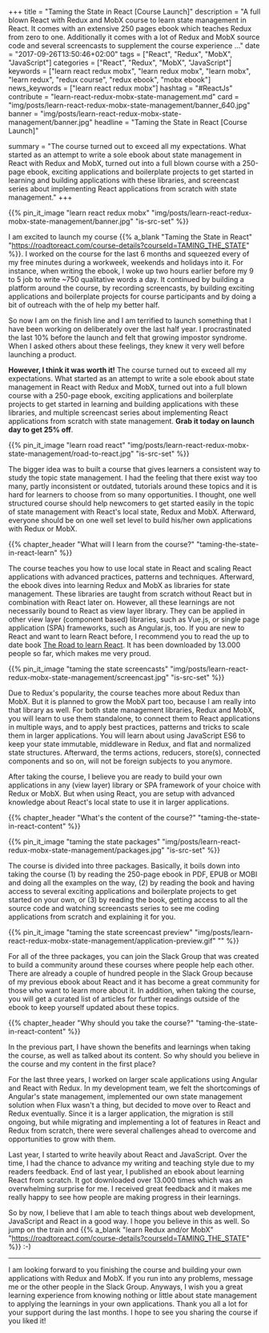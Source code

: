 +++
title = "Taming the State in React [Course Launch]"
description = "A full blown React with Redux and MobX course to learn state management in React. It comes with an extensive 250 pages ebook which teaches Redux from zero to one. Additionally it comes with a lot of Redux and MobX source code and several screencasts to supplement the course experience ..."
date = "2017-09-26T13:50:46+02:00"
tags = ["React", "Redux", "MobX", "JavaScript"]
categories = ["React", "Redux", "MobX", "JavaScript"]
keywords = ["learn react redux mobx", "learn redux mobx", "learn mobx", "learn redux", "redux course", "redux ebook", "mobx ebook"]
news_keywords = ["learn react redux mobx"]
hashtag = "#ReactJs"
contribute = "learn-react-redux-mobx-state-management.md"
card = "img/posts/learn-react-redux-mobx-state-management/banner_640.jpg"
banner = "img/posts/learn-react-redux-mobx-state-management/banner.jpg"
headline = "Taming the State in React [Course Launch]"

summary = "The course turned out to exceed all my expectations. What started as an attempt to write a sole ebook about state management in React with Redux and MobX, turned out into a full blown course with a 250-page ebook, exciting applications and boilerplate projects to get started in learning and building applications with these libraries, and screencast series about implementing React applications from scratch with state management."
+++

{{% pin_it_image "learn react redux mobx" "img/posts/learn-react-redux-mobx-state-management/banner.jpg" "is-src-set" %}}

I am excited to launch my course {{% a_blank "Taming the State in React" "https://roadtoreact.com/course-details?courseId=TAMING_THE_STATE" %}}. I worked on the course for the last 6 months and squeezed every of my free minutes during a workweek, weekends and holidays into it. For instance, when writing the ebook, I woke up two hours earlier before my 9 to 5 job to write ~750 qualitative words a day. It continued by building a platform around the course, by recording screencasts, by building exciting applications and boilerplate projects for course participants and by doing a bit of outreach with the of help my better half.

So now I am on the finish line and I am terrified to launch something that I have been working on deliberately over the last half year. I procrastinated the last 10% before the launch and felt that growing impostor syndrome. When I asked others about these feelings, they knew it very well before launching a product.

**However, I think it was worth it!** The course turned out to exceed all my expectations. What started as an attempt to write a sole ebook about state management in React with Redux and MobX, turned out into a full blown course with a 250-page ebook, exciting applications and boilerplate projects to get started in learning and building applications with these libraries, and multiple screencast series about implementing React applications from scratch with state management. **Grab it today on launch day to get 25% off**.

{{% pin_it_image "learn road react" "img/posts/learn-react-redux-mobx-state-management/road-to-react.jpg" "is-src-set" %}}

The bigger idea was to built a course that gives learners a consistent way to study the topic state management. I had the feeling that there exist way too many, partly inconsistent or outdated, tutorials around these topics and it is hard for learners to choose from so many opportunities. I thought, one well structured course should help newcomers to get started easily in the topic of state management with React's local state, Redux and MobX. Afterward, everyone should be on one well set level to build his/her own applications with Redux or MobX.

{{% chapter_header "What will I learn from the course?" "taming-the-state-in-react-learn" %}}

The course teaches you how to use local state in React and scaling React applications with advanced practices, patterns and techniques. Afterward, the ebook dives into learning Redux and MobX as libraries for state management. These libraries are taught from scratch without React but in combination with React later on. However, all these learnings are not necessarily bound to React as view layer library. They can be applied in other view layer (component based) libraries, such as Vue.js, or single page application (SPA) frameworks, such as Angular.js, too. If you are new to React and want to learn React before, I recommend you to read the up to date book [The Road to learn React](https://www.robinwieruch.de/the-road-to-learn-react/). It has been downloaded by 13.000 people so far, which makes me very proud.

{{% pin_it_image "taming the state screencasts" "img/posts/learn-react-redux-mobx-state-management/screencast.jpg" "is-src-set" %}}

Due to Redux's popularity, the course teaches more about Redux than MobX. But it is planned to grow the MobX part too, because I am really into that library as well. For both state management libraries, Redux and MobX, you will learn to use them standalone, to connect them to React applications in multiple ways, and to apply best practices, patterns and tricks to scale them in larger applications. You will learn about using JavaScript ES6 to keep your state immutable, middleware in Redux, and flat and normalized state structures. Afterward, the terms actions, reducers, store(s), connected components and so on, will not be foreign subjects to you anymore.

After taking the course, I believe you are ready to build your own applications in any (view layer) library or SPA framework of your choice with Redux or MobX. But when using React, you are setup with advanced knowledge about React's local state to use it in larger applications.

{{% chapter_header "What's the content of the course?" "taming-the-state-in-react-content" %}}

{{% pin_it_image "taming the state packages" "img/posts/learn-react-redux-mobx-state-management/packages.jpg" "is-src-set" %}}

The course is divided into three packages. Basically, it boils down into taking the course (1) by reading the 250-page ebook in PDF, EPUB or MOBI and doing all the examples on the way, (2) by reading the book and having access to several exciting applications and boilerplate projects to get started on your own, or (3) by reading the book, getting access to all the source code and watching screencasts series to see me coding applications from scratch and explaining it for you.

{{% pin_it_image "taming the state screencast preview" "img/posts/learn-react-redux-mobx-state-management/application-preview.gif" "" %}}

For all of the three packages, you can join the Slack Group that was created to build a community around these courses where people help each other. There are already a couple of hundred people in the Slack Group because of my previous ebook about React and it has become a great community for those who want to learn more about it. In addition, when taking the course, you will get a curated list of articles for further readings outside of the ebook to keep yourself updated about these topics.

{{% chapter_header "Why should you take the course?" "taming-the-state-in-react-content" %}}

In the previous part, I have shown the benefits and learnings when taking the course, as well as talked about its content. So why should you believe in the course and my content in the first place?

For the last three years, I worked on larger scale applications using Angular and React with Redux. In my development team, we felt the shortcomings of Angular's state management, implemented our own state management solution when Flux wasn't a thing, but decided to move over to React and Redux eventually. Since it is a larger application, the migration is still ongoing, but while migrating and implementing a lot of features in React and Redux from scratch, there were several challenges ahead to overcome and opportunities to grow with them.

Last year, I started to write heavily about React and JavaScript. Over the time, I had the chance to advance my writing and teaching style due to my readers feedback. End of last year, I published an ebook about learning React from scratch. It got downloaded over 13.000 times which was an overwhelming surprise for me. I received great feedback and it makes me really happy to see how people are making progress in their learnings.

So by now, I believe that I am able to teach things about web development, JavaScript and React in a good way. I hope you believe in this as well. So jump on the train and {{% a_blank "learn Redux and/or MobX" "https://roadtoreact.com/course-details?courseId=TAMING_THE_STATE" %}} :-)

<hr class="section-divider">

I am looking forward to you finishing the course and building your own applications with Redux and MobX. If you run into any problems, message me or the other people in the Slack Group. Anyways, I wish you a great learning experience from knowing nothing or little about state management to applying the learnings in your own applications. Thank you all a lot for your support during the last months. I hope to see you sharing the course if you liked it!
